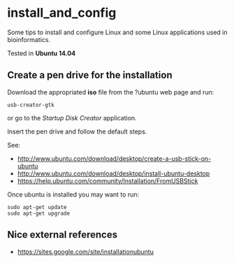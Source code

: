 install_and_config
==================

Some tips to install and configure Linux and some Linux applications used in bioinformatics.  

Tested in __Ubuntu 14.04__




Create a pen drive for the installation
---------------------------------------

Download the appropriated __iso__ file from the ?ubuntu web page and run: 

    usb-creator-gtk

or go to the _Startup Disk Creator_ application.

Insert the pen drive and follow the default steps.

See:

- <http://www.ubuntu.com/download/desktop/create-a-usb-stick-on-ubuntu>
- <http://www.ubuntu.com/download/desktop/install-ubuntu-desktop>
- <https://help.ubuntu.com/community/Installation/FromUSBStick>


Once ubuntu is installed you may want to run:

    sudo apt-get update
    sudo apt-get upgrade


Nice external references
------------------------

- <https://sites.google.com/site/installationubuntu>


